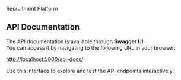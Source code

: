 Recruitment Platform

## API Documentation

The API documentation is available through **Swagger UI**.  
You can access it by navigating to the following URL in your browser:

[http://localhost:5000/api-docs/](http://localhost:5000/api-docs/)

Use this interface to explore and test the API endpoints interactively.
